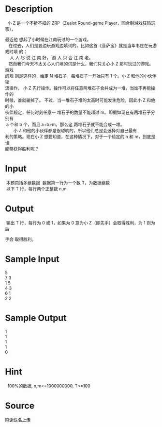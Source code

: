 
# Description

<div class="content"><p>  小 Z 是一个不折不扣的 ZRP（Zealot Round-game Player，回合制游戏狂热玩家），</p>
<div>最近他 想起了小时候在江南玩过的一个游戏。 </div>
<div>   在过去，人们是要边玩游戏边填词的，比如这首《菩萨蛮》就是当年韦庄在玩游戏时填 的：</div>
<div>    人 人 尽 说 江 南 好， 游 人 只 合 江 南 老。 </div>
<div>   然而我们今天不太关心人们填的词是什么，我们只关心小 Z 那时玩过的游戏。游戏</div>
<div>的规 则是这样的，给定 N 堆石子，每堆石子一开始只有 1 个。小 Z 和他的小伙伴轮</div>
<div>流操作， 小 Z 先行操作。操作可以将任意两堆石子合并成为一堆，当谁不再能操作的</div>
<div>时候，谁就输掉了。 不过，当一堆石子堆的太高时可能发生危险，因此小 Z 和他的小</div>
<div>伙伴规定，任何时刻任意一 堆石子的数量不能超过 m。即假如现在有两堆石子分别有</div>
<div> a 个和 b 个，而且 a+b&gt;m，那么这 两堆石子就不能合成一堆。 </div>
<div>       小 Z 和他的小伙伴都是很聪明的，所以他们总是会选择对自己最有</div>
<div>利的策略。现在小 Z 想要知道，在这种情况下，对于一个给定的 n 和 m，到底是谁</div>
<div>能够获得胜利呢？ </div></div>

# Input

<div class="content"><div> 本题包括多组数据  数据第一行为一个数 T，为数据组数 </div>
<div>
<div> 以下 T 行，每行两个正整数 n,m </div>
</div>
<div></div></div>

# Output

<div class="content"><p> 输出 T 行，每行为 0 或 1，如果为 0 意为小 Z（即先手）会取得胜利，为 1 则为后</p>
<div>
<div>手会 取得胜利。 </div>
<div></div>
</div></div>

# Sample Input

<div class="content"><span class="sampledata">5 <br/>
7 3 <br/>
1 5<br/>
4 3<br/>
6 1<br/>
2 2</span></div>

# Sample Output

<div class="content"><span class="sampledata">1<br/>
1<br/>
1<br/>
1<br/>
0</span></div>

# Hint

<div class="content"><p></p><p>  100%的数据, n,m&lt;=1000000000, T&lt;=100 </p><p></p></div>

# Source

<div class="content"><p><a href="problemset.php?search=鸣谢佚名上传">鸣谢佚名上传</a></p></div>

